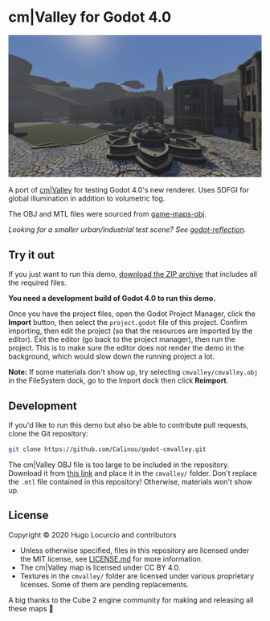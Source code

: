 # cm|Valley for Godot 4.0

[![Screenshot of cm|Valley](https://raw.githubusercontent.com/Calinou/media/master/godot-cmvalley/screenshot-thumb.png)](https://raw.githubusercontent.com/Calinou/media/master/godot-cmvalley/screenshot.png)

A port of [cm|Valley](http://quadropolis.us/node/4196) for testing Godot 4.0's new renderer.
Uses SDFGI for global illumination in addition to volumetric fog.

The OBJ and MTL files were sourced from [game-maps-obj](https://github.com/Calinou/game-maps-obj).

*Looking for a smaller urban/industrial test scene? See [godot-reflection](https://github.com/Calinou/godot-reflection).*

## Try it out

If you just want to run this demo,
[download the ZIP archive](https://github.com/Calinou/godot-cmvalley/releases/download/download/godot-cmvalley.zip)
that includes all the required files.

**You need a development build of Godot 4.0 to run this demo.**

Once you have the project files, open the Godot Project Manager, click the
**Import** button, then select the `project.godot` file of this project.
Confirm importing, then edit the project (so that the resources are imported
by the editor). Exit the editor (go back to the project manager), then run
the project. This is to make sure the editor does not render the demo in
the background, which would slow down the running project a lot.

**Note:** If some materials don't show up, try selecting
`cmvalley/cmvalley.obj` in the FileSystem dock, go to the Import dock then
click **Reimport**.

## Development

If you'd like to run this demo but also be able to contribute pull requests,
clone the Git repository:

```bash
git clone https://github.com/Calinou/godot-cmvalley.git
```

The cm|Valley OBJ file is too large to be included in the repository. Download it from
[this link](https://github.com/Calinou/game-maps-obj/releases/download/download/cmvalley.zip)
and place it in the `cmvalley/` folder. Don't replace the `.mtl` file contained
in this repository! Otherwise, materials won't show up.

## License

Copyright © 2020 Hugo Locurcio and contributors

- Unless otherwise specified, files in this repository are licensed under the
  MIT license, see [LICENSE.md](LICENSE.md) for more information.
- The cm|Valley map is licensed under CC BY 4.0.
- Textures in the `cmvalley/` folder are licensed under various proprietary licenses.
  Some of them are pending replacements.

A big thanks to the Cube 2 engine community for making and releasing all these maps
:slightly_smiling_face:
